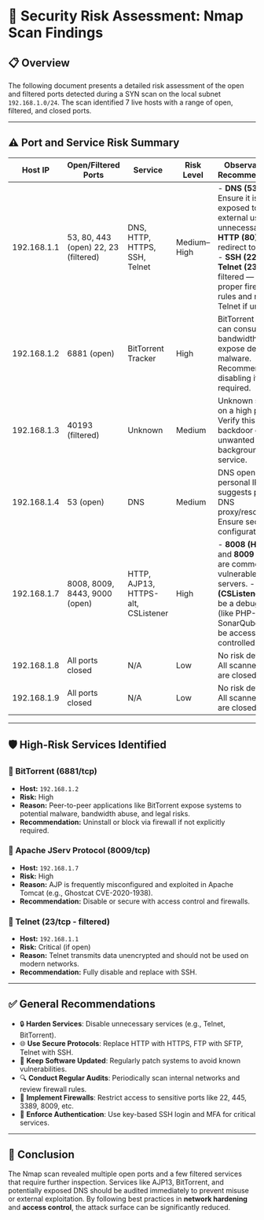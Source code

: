 # 🔐 Security Risk Assessment: Nmap Scan Findings

## 📋 Overview

The following document presents a detailed risk assessment of the open and filtered ports detected during a SYN scan on the local subnet `192.168.1.0/24`. The scan identified 7 live hosts with a range of open, filtered, and closed ports.

---

## ⚠️ Port and Service Risk Summary

| Host IP        | Open/Filtered Ports                       | Service                            | Risk Level  | Observations & Recommendations |
|----------------|-------------------------------------------|------------------------------------|-------------|--------------------------------|
| 192.168.1.1    | 53, 80, 443 (open) 22, 23 (filtered)      | DNS, HTTP, HTTPS, SSH, Telnet      | Medium–High | - **DNS (53)**: Ensure it is not exposed to external users unnecessarily. - **HTTP (80)**: Should redirect to HTTPS. - **SSH (22)** and **Telnet (23)** are filtered — ensure proper firewall rules and remove Telnet if unused. |
| 192.168.1.2    | 6881 (open)                               | BitTorrent Tracker                 | High        | BitTorrent traffic can consume bandwidth and expose devices to malware. Recommend disabling if not required. |
| 192.168.1.3    | 40193 (filtered)                          | Unknown                            | Medium      | Unknown service on a high port. Verify this is not a backdoor or unwanted background service. |
| 192.168.1.4    | 53 (open)                                 | DNS                                | Medium      | DNS open on a personal IP suggests possible DNS proxy/resolver. Ensure secure configuration. |
| 192.168.1.7    | 8008, 8009, 8443, 9000 (open)             | HTTP, AJP13, HTTPS-alt, CSListener | High        | - **8008 (HTTP)** and **8009 (AJP13)** are common in vulnerable Tomcat servers. - **9000 (CSListener)** could be a debugger port (like PHP-FPM or SonarQube). Must be access-controlled. |
| 192.168.1.8    | All ports closed                          | N/A                                | Low         | No risk detected. All scanned ports are closed. |
| 192.168.1.9    | All ports closed                          | N/A                                | Low         | No risk detected. All scanned ports are closed. |

---

## 🛡️ High-Risk Services Identified

### 📌 BitTorrent (6881/tcp)
- **Host:** `192.168.1.2`
- **Risk:** High
- **Reason:** Peer-to-peer applications like BitTorrent expose systems to potential malware, bandwidth abuse, and legal risks.  
- **Recommendation:** Uninstall or block via firewall if not explicitly required.

### 📌 Apache JServ Protocol (8009/tcp)
- **Host:** `192.168.1.7`
- **Risk:** High
- **Reason:** AJP is frequently misconfigured and exploited in Apache Tomcat (e.g., Ghostcat CVE-2020-1938).  
- **Recommendation:** Disable or secure with access control and firewalls.

### 📌 Telnet (23/tcp - filtered)
- **Host:** `192.168.1.1`
- **Risk:** Critical (if open)
- **Reason:** Telnet transmits data unencrypted and should not be used on modern networks.  
- **Recommendation:** Fully disable and replace with SSH.

---

## ✅ General Recommendations

- 🔒 **Harden Services**: Disable unnecessary services (e.g., Telnet, BitTorrent).
- 🌐 **Use Secure Protocols**: Replace HTTP with HTTPS, FTP with SFTP, Telnet with SSH.
- 🔄 **Keep Software Updated**: Regularly patch systems to avoid known vulnerabilities.
- 🔍 **Conduct Regular Audits**: Periodically scan internal networks and review firewall rules.
- 🧱 **Implement Firewalls**: Restrict access to sensitive ports like 22, 445, 3389, 8009, etc.
- 🔑 **Enforce Authentication**: Use key-based SSH login and MFA for critical services.

---

## 📅 Conclusion

The Nmap scan revealed multiple open ports and a few filtered services that require further inspection. Services like AJP13, BitTorrent, and potentially exposed DNS should be audited immediately to prevent misuse or external exploitation. By following best practices in **network hardening** and **access control**, the attack surface can be significantly reduced.


